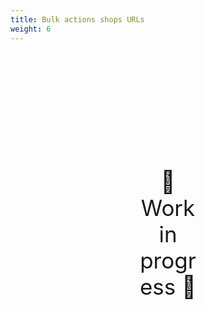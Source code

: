 ```yaml
---
title: Bulk actions shops URLs
weight: 6
---
```

<div style="text-align: center; font-size:2.5em;margin: 200px;">🚧 Work in progress 🚧</div>